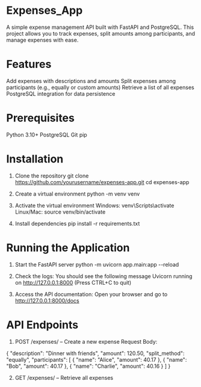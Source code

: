 # Expenses_App

A simple expense management API built with FastAPI and PostgreSQL. This project allows you to track expenses, split amounts among participants, and manage expenses with ease.

# Features
Add expenses with descriptions and amounts
Split expenses among participants (e.g., equally or custom amounts)
Retrieve a list of all expenses
PostgreSQL integration for data persistence

# Prerequisites
Python 3.10+
PostgreSQL
Git
pip

# Installation 
1. Clone the repository
   git clone https://github.com/yourusername/expenses-app.git
   cd expenses-app

2. Create a virtual environment
   python -m venv venv

3. Activate the virtual environment
   Windows: venv\Scripts\activate
   Linux/Mac: source venv/bin/activate
   
4. Install dependencies
   pip install -r requirements.txt

# Running the Application
1. Start the FastAPI server
   python -m uvicorn app.main:app --reload

2. Check the logs: You should see the following message
   Uvicorn running on http://127.0.0.1:8000 (Press CTRL+C to quit)

3. Access the API documentation: Open your browser and go to
   http://127.0.0.1:8000/docs

# API Endpoints
1. POST /expenses/ – Create a new expense
Request Body:

{
  "description": "Dinner with friends",
  "amount": 120.50,
  "split_method": "equally",
  "participants": [
    { "name": "Alice", "amount": 40.17 },
    { "name": "Bob", "amount": 40.17 },
    { "name": "Charlie", "amount": 40.16 }
  ]
}

2. GET /expenses/ – Retrieve all expenses


